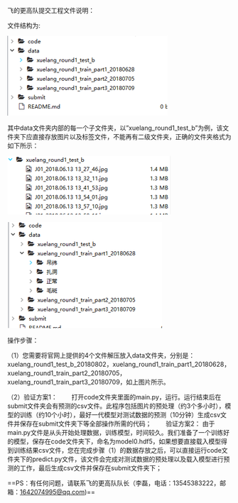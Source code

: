 ﻿飞的更高队提交工程文件说明：

文件结构为:

![](media/0b36a505a7cd6895f47fe26418e6915c.png)

其中data文件夹内部的每一个子文件夹，以”xuelang_round1_test_b”为例，该文件夹下应直接存放图片以及标签文件，不能再有二级文件夹，正确的文件夹格式为如下所示：

![](media/a99901410a0d56a5f4d1aa91ff3ffb9c.png)

![](media/1d5e786c6b04805c468a079105adc50e.png)

操作步骤：

（1）您需要将官网上提供的4个文件解压放入data文件夹，分别是：xuelang_round1_test_b_20180802，xuelang_round1_train_part1_20180628，xuelang_round1_train_part2_20180705，xuelang_round1_train_part3_20180709，如上图片所示。

（2）验证方案1：
　　打开code文件夹里面的main.py，运行。运行结束后在submit文件夹会有预测的csv文件。此程序包括图片的预处理（约3个多小时），模型的训练（约10个小时），最好一代模型对测试数据的预测（10分钟）生成csv文件并保存在submit文件夹下等全部操作所需的代码；
　　验证方案2：
	由于main.py文件是从头开始处理数据，训练模型，时间较久。我们准备了一个训练好的模型，保存在code文件夹下，命名为model0.hdf5，如果想要直接载入模型得到训练结果csv文件，您在完成步骤（1）的数据存放之后，可以直接运行code文件夹下的predict.py文件，该文件会完成对测试数据的预处理以及载入模型进行预测的工作，最后生成csv文件并保存在submit文件夹下；

==PS：有任何问题，请联系飞的更高队队长（李磊，电话：13545383222，邮箱：1642074995@qq.com)==
